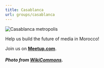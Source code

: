 ```yaml
---
title: Casablanca
url: groups/casablanca
---
```


![Casablanca metropolis](https://upload.wikimedia.org/wikipedia/commons/4/44/Casablanca_Metropolis.jpg)

Help us build the future of media in Morocco!

Join us on **[Meetup.com](https://www.meetup.com/Hacks-Hackers-Casablanca/)**.

##### Photo from [WikiCommons](wikicommons.org).
